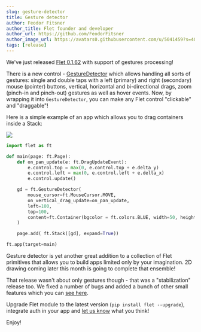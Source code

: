 ```yaml
---
slug: gesture-detector
title: Gesture detector
author: Feodor Fitsner
author_title: Flet founder and developer
author_url: https://github.com/FeodorFitsner
author_image_url: https://avatars0.githubusercontent.com/u/5041459?s=400&v=4
tags: [release]
---
```


We've just released [Flet 0.1.62](https://pypi.org/project/flet/0.1.62/) with support of gestures processing!

There is a new control - [GestureDetector](/docs/controls/gesturedetector) which allows handling all sorts of gestures: single and double taps with a left (primary) and right (secondary) mouse (pointer) buttons, vertical, horizontal and bi-directional drags, zoom (pinch-in and pinch-out) gestures as well as hover events. Now, by wrapping it into `GestureDetector`, you can make any Flet control "clickable" and "draggable"!

Here is a simple example of an app which allows you to drag containers inside a Stack:

<img src="/img/blog/gesture-detector/gesture-detector-demo.gif" className="screenshot-50" />

```python
import flet as ft

def main(page: ft.Page):
    def on_pan_update(e: ft.DragUpdateEvent):
        e.control.top = max(0, e.control.top + e.delta_y)
        e.control.left = max(0, e.control.left + e.delta_x)
        e.control.update()

    gd = ft.GestureDetector(
        mouse_cursor=ft.MouseCursor.MOVE,
        on_vertical_drag_update=on_pan_update,
        left=100,
        top=100,
        content=ft.Container(bgcolor = ft.colors.BLUE, width=50, height=50, border_radius=5),
    )

    page.add( ft.Stack([gd], expand=True))

ft.app(target=main)
```

Gesture detector is yet another great addition to a collection of Flet primitives that allows you to build apps limited only by your imagination. 2D drawing coming later this month is going to complete that ensemble!

That release wasn't about only gestures though - that was a "stabilization" release too. We fixed a number of bugs and added a bunch of other small features which you can [see here](https://github.com/flet-dev/flet/issues?q=is%3Aissue+milestone%3AControls-S2+is%3Aclosed).

Upgrade Flet module to the latest version (`pip install flet --upgrade`), integrate auth in your app and [let us know](https://discord.gg/dzWXP8SHG8) what you think!

Enjoy!